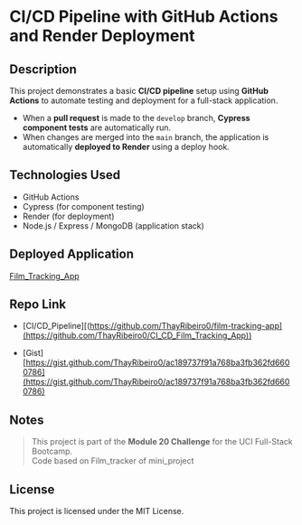 # CI/CD Pipeline with GitHub Actions and Render Deployment

## Description

This project demonstrates a basic **CI/CD pipeline** setup using **GitHub Actions** to automate testing and deployment for a full-stack application.

- When a **pull request** is made to the `develop` branch, **Cypress component tests** are automatically run.
- When changes are merged into the `main` branch, the application is automatically **deployed to Render** using a deploy hook.

## Technologies Used

- GitHub Actions
- Cypress (for component testing)
- Render (for deployment)
- Node.js / Express / MongoDB (application stack)


## Deployed Application

[Film_Tracking_App](https://ci-cd-film-tracking-app.onrender.com)

## Repo Link

- [CI/CD_Pipeline][(https://github.com/ThayRibeiro0/film-tracking-app](https://github.com/ThayRibeiro0/CI_CD_Film_Tracking_App))

- [Gist][https://gist.github.com/ThayRibeiro0/ac189737f91a768ba3fb362fd6600786](https://gist.github.com/ThayRibeiro0/ac189737f91a768ba3fb362fd6600786)

## Notes

> This project is part of the **Module 20 Challenge** for the UCI Full-Stack Bootcamp.  
> Code based on Film_tracker of mini_project


## License

This project is licensed under the MIT License.
